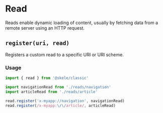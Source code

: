 # Read

Reads enable dynamic loading of content, usually by fetching data from a remote server using an HTTP request.

## `register(uri, read)`

Registers a custom read to a specific URI or URI scheme.

### Usage

```javascript
import { read } from '@skele/classic'

import navigationRead from './reads/navigation'
import articleRead from './reads/article'

read.register('x-myapp://navigation', navigationRead)
read.register(/x-myapp:\/\/article/, articleRead)
```
